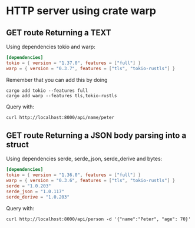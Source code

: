 # HTTP server using crate warp

## GET route Returning a TEXT

Using dependencies tokio and warp:

```toml
[dependencies]
tokio = { version = "1.37.0", features = ["full"] }
warp = { version = "0.3.7", features = ["tls", "tokio-rustls"] }
```

Remember that you can add this by doing

```
cargo add tokio --features full
cargo add warp --features tls,tokio-rustls
```

Query with:

```
curl http://localhost:8000/api/name/peter
```

## GET route Returning a JSON body parsing into a struct

Using dependencies serde, serde_json, serde_derive and bytes:

```toml
[dependencies]
tokio = { version = "1.36.0", features = ["full"] }
warp = { version = "0.3.6", features = ["tls", "tokio-rustls"] }
serde = "1.0.203"
serde_json = "1.0.117"
serde_derive = "1.0.203"
```

Query with:

```
curl http://localhost:8000/api/person -d '{"name":"Peter", "age": 70}'
```
